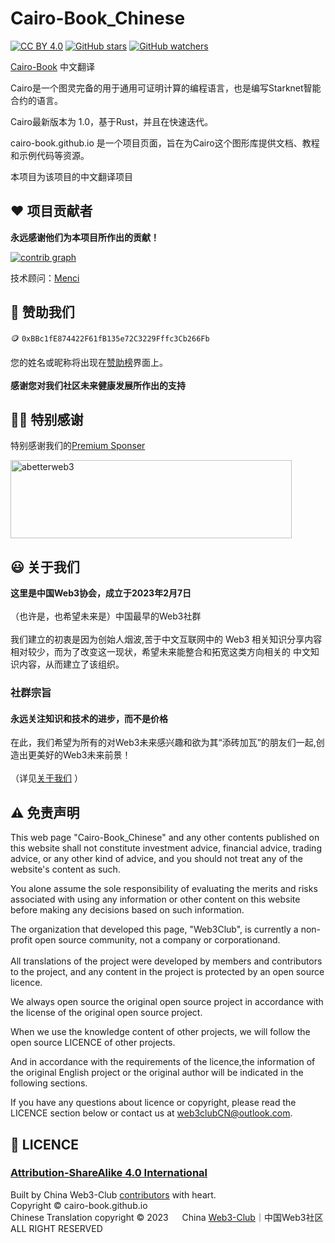 # Cairo-Book_Chinese
[![CC BY 4.0](https://img.shields.io/github/license/Web3-Club/Cairo-Book_Chinese?style=flat-square)](https://github.com/Web3-Club/Cairo-Book_Chinese/) [![GitHub stars](https://img.shields.io/github/stars/Web3-Club/Cairo-Book_Chinese.svg?style=social&label=Stars)](https://github.com/Web3-Club/Cairo-Book_Chinese/)  [![GitHub watchers](https://img.shields.io/github/watchers/Web3-Club/Cairo-Book_Chinese.svg?style=social&label=Watch)](https://github.com/Web3-Club/Cairo-Book_Chinese)


[Cairo-Book](cairo.web3wiki.site) 中文翻译

Cairo是一个图灵完备的用于通用可证明计算的编程语言，也是编写Starknet智能合约的语言。

Cairo最新版本为 1.0，基于Rust，并且在快速迭代。

cairo-book.github.io 是一个项目页面，旨在为Cairo这个图形库提供文档、教程和示例代码等资源。

本项目为该项目的中文翻译项目

## ❤️ 项目贡献者
**永远感谢他们为本项目所作出的贡献！**

[![contrib graph](https://contrib.rocks/image?repo=Web3-Club/Cairo-Book_Chinese)](https://github.com/Web3-Club/Cairo-Book_Chinese/graphs/contributors)

技术顾问：[Menci](https://github.com/Menci)

## 💐 赞助我们 
🪙 ``0xBBc1fE874422F61fB135e72C3229Fffc3Cb266Fb``

您的姓名或昵称将出现在[赞助榜](https://github.com/Web3-Club/Sponsor)界面上。<br>  
**感谢您对我们社区未来健康发展所作出的支持**


## 👏🏻 特别感谢 
特别感谢我们的[Premium Sponser](https://github.com/Web3-Club/Sponsor/blob/main/Premium%20sponsors.md)

<a href="https://abetterweb3.notion.site"><img alt="abetterweb3" height="125" src="https://user-images.githubusercontent.com/76860915/220133607-dddc3468-0cda-4065-bce3-3b275dfe6ad1.png" width="450"/></a>

  
## 😃 关于我们 
**这里是中国Web3协会，成立于2023年2月7日**<br>  
（也许是，也希望未来是）中国最早的Web3社群<br>  
我们建立的初衷是因为创始人烟波,苦于中文互联网中的 Web3 相关知识分享内容相对较少，而为了改变这一现状，希望未来能整合和拓宽这类方向相关的 中文知识内容，从而建立了该组织。<br>  

### **社群宗旨**   
#### **永远关注知识和技术的进步，而不是价格**<br>   
在此，我们希望为所有的对Web3未来感兴趣和欲为其“添砖加瓦”的朋友们一起,创造出更美好的Web3未来前景！<br>  
（详见[关于我们](https://github.com/Web3-Club/Intro.#%E7%AE%80%E4%BB%8B) ）

## ⚠️ 免责声明

This web page "Cairo-Book_Chinese" and any other contents published on this website shall not constitute investment advice, financial advice, trading advice, or any other kind of advice, and you should not treat any of the website's content as such. 
   
You alone assume the sole responsibility of evaluating the merits and risks associated with using any information or other content on this website before making any decisions based on such information. 

The organization that developed this page, "Web3Club", is currently a non-profit open source community, not a company or corporationand.<br><br>
All translations of the project were developed by members and contributors to the project, and any content in the project is protected by an open source licence.
   
We always open source the original open source project in accordance with the license of the original open source project.

When we use the knowledge content of other projects, we will follow the open source LICENCE of other projects.
   
And in accordance with the requirements of the licence,the information of the original English project or the original author will be indicated in the following sections.

If you have any questions about licence or copyright, please read the LICENCE section below or contact us at web3clubCN@outlook.com.


## 📖 LICENCE
### [Attribution-ShareAlike 4.0 International](https://creativecommons.org/licenses/by-sa/4.0/legalcode)<br>
Built by China Web3-Club [contributors](https://github.com/Web3-Club/ ) with heart.  
Copyright © cairo-book.github.io <br>
Chinese Translation copyright © 2023 &emsp; China [Web3-Club](https://github.com/Web3-Club)｜中国Web3社区<br>
ALL RIGHT RESERVED  
 


